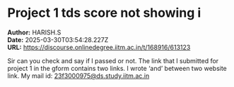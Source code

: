 # Project 1 tds score not showing i

**Author:** HARISH.S  
**Date:** 2025-03-30T03:54:28.227Z  
**URL:** https://discourse.onlinedegree.iitm.ac.in/t/168916/613123

Sir can you check and say if I passed or not. The link that I submitted for project 1 in the gform contains two links. I wrote ‘and’ between two website link.
My mail id: 23f3000975@ds.study.iitm.ac.in
